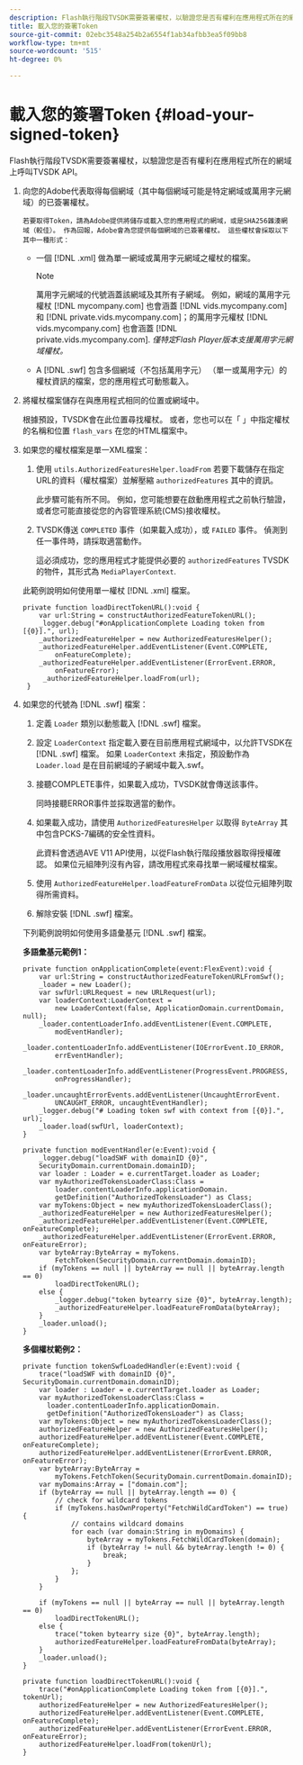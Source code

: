 ```yaml
---
description: Flash執行階段TVSDK需要簽署權杖，以驗證您是否有權利在應用程式所在的網域上呼叫TVSDK API。
title: 載入您的簽署Token
source-git-commit: 02ebc3548a254b2a6554f1ab34afbb3ea5f09bb8
workflow-type: tm+mt
source-wordcount: '515'
ht-degree: 0%

---
```


# 載入您的簽署Token {#load-your-signed-token}

Flash執行階段TVSDK需要簽署權杖，以驗證您是否有權利在應用程式所在的網域上呼叫TVSDK API。

1. 向您的Adobe代表取得每個網域（其中每個網域可能是特定網域或萬用字元網域）的已簽署權杖。

       若要取得Token，請為Adobe提供將儲存或載入您的應用程式的網域，或是SHA256雜湊網域（較佳）。 作為回報，Adobe會為您提供每個網域的已簽署權杖。 這些權杖會採取以下其中一種形式：
   
   * 一個 [!DNL .xml] 做為單一網域或萬用字元網域之權杖的檔案。

     >[!NOTE]
     >
     >萬用字元網域的代號涵蓋該網域及其所有子網域。 例如，網域的萬用字元權杖 [!DNL mycompany.com] 也會涵蓋 [!DNL vids.mycompany.com] 和 [!DNL private.vids.mycompany.com]；的萬用字元權杖 [!DNL vids.mycompany.com] 也會涵蓋 [!DNL private.vids.mycompany.com]. *僅特定Flash Player版本支援萬用字元網域權杖。*

   * A [!DNL .swf] 包含多個網域（不包括萬用字元） （單一或萬用字元）的權杖資訊的檔案，您的應用程式可動態載入。

1. 將權杖檔案儲存在與應用程式相同的位置或網域中。

   根據預設，TVSDK會在此位置尋找權杖。 或者，您也可以在「 」中指定權杖的名稱和位置 `flash_vars` 在您的HTML檔案中。
1. 如果您的權杖檔案是單一XML檔案：
   1. 使用 `utils.AuthorizedFeaturesHelper.loadFrom` 若要下載儲存在指定URL的資料（權杖檔案）並解壓縮 `authorizedFeatures` 其中的資訊。

      此步驟可能有所不同。 例如，您可能想要在啟動應用程式之前執行驗證，或者您可能直接從您的內容管理系統(CMS)接收權杖。

   1. TVSDK傳送 `COMPLETED` 事件（如果載入成功），或 `FAILED` 事件。 偵測到任一事件時，請採取適當動作。

      這必須成功，您的應用程式才能提供必要的 `authorizedFeatures` TVSDK的物件，其形式為 `MediaPlayerContext`.

   此範例說明如何使用單一權杖 [!DNL .xml] 檔案。

   ```
   private function loadDirectTokenURL():void { 
       var url:String = constructAuthorizedFeatureTokenURL(); 
       _logger.debug("#onApplicationComplete Loading token from [{0}].", url); 
       _authorizedFeatureHelper = new AuthorizedFeaturesHelper(); 
       _authorizedFeatureHelper.addEventListener(Event.COMPLETE,  
           onFeatureComplete); 
       _authorizedFeatureHelper.addEventListener(ErrorEvent.ERROR,  
           onFeatureError); 
        _authorizedFeatureHelper.loadFrom(url); 
    }
   ```

1. 如果您的代號為 [!DNL .swf] 檔案：
   1. 定義 `Loader` 類別以動態載入 [!DNL .swf] 檔案。
   1. 設定 `LoaderContext` 指定載入要在目前應用程式網域中，以允許TVSDK在 [!DNL .swf] 檔案。 如果 `LoaderContext` 未指定，預設動作為 `Loader.load` 是在目前網域的子網域中載入.swf。
   1. 接聽COMPLETE事件，如果載入成功，TVSDK就會傳送該事件。

      同時接聽ERROR事件並採取適當的動作。
   1. 如果載入成功，請使用 `AuthorizedFeaturesHelper` 以取得 `ByteArray` 其中包含PCKS-7編碼的安全性資料。

      此資料會透過AVE V11 API使用，以從Flash執行階段播放器取得授權確認。 如果位元組陣列沒有內容，請改用程式來尋找單一網域權杖檔案。
   1. 使用 `AuthorizedFeatureHelper.loadFeatureFromData` 以從位元組陣列取得所需資料。
   1. 解除安裝 [!DNL .swf] 檔案。

   下列範例說明如何使用多語彙基元 [!DNL .swf] 檔案。

   **多語彙基元範例1：**

   ```
   private function onApplicationComplete(event:FlexEvent):void { 
       var url:String = constructAuthorizedFeatureTokenURLFromSwf();   
       _loader = new Loader(); 
       var swfUrl:URLRequest = new URLRequest(url); 
       var loaderContext:LoaderContext =  
           new LoaderContext(false, ApplicationDomain.currentDomain, null); 
       _loader.contentLoaderInfo.addEventListener(Event.COMPLETE,  
           modEventHandler); 
       _loader.contentLoaderInfo.addEventListener(IOErrorEvent.IO_ERROR,  
           errEventHandler); 
       _loader.contentLoaderInfo.addEventListener(ProgressEvent.PROGRESS,  
           onProgressHandler); 
       _loader.uncaughtErrorEvents.addEventListener(UncaughtErrorEvent. 
           UNCAUGHT_ERROR, uncaughtEventHandler); 
       _logger.debug("# Loading token swf with context from [{0}].", url); 
       _loader.load(swfUrl, loaderContext); 
   } 
   
   private function modEventHandler(e:Event):void { 
       _logger.debug("loadSWF with domainID {0}",  
       SecurityDomain.currentDomain.domainID); 
       var loader : Loader = e.currentTarget.loader as Loader; 
       var myAuthorizedTokensLoaderClass:Class =  
           loader.contentLoaderInfo.applicationDomain. 
           getDefinition("AuthorizedTokensLoader") as Class; 
       var myTokens:Object = new myAuthorizedTokensLoaderClass(); 
       _authorizedFeatureHelper = new AuthorizedFeaturesHelper(); 
       _authorizedFeatureHelper.addEventListener(Event.COMPLETE, onFeatureComplete); 
       _authorizedFeatureHelper.addEventListener(ErrorEvent.ERROR, onFeatureError); 
       var byteArray:ByteArray = myTokens. 
           FetchToken(SecurityDomain.currentDomain.domainID); 
       if (myTokens == null || byteArray == null || byteArray.length == 0) 
           loadDirectTokenURL(); 
       else { 
           _logger.debug("token bytearry size {0}", byteArray.length); 
           _authorizedFeatureHelper.loadFeatureFromData(byteArray); 
       } 
       _loader.unload(); 
   } 
   ```

   **多個權杖範例2：**

   ```
   private function tokenSwfLoadedHandler(e:Event):void { 
       trace("loadSWF with domainID {0}", SecurityDomain.currentDomain.domainID); 
       var loader : Loader = e.currentTarget.loader as Loader; 
       var myAuthorizedTokensLoaderClass:Class =  
         loader.contentLoaderInfo.applicationDomain. 
         getDefinition("AuthorizedTokensLoader") as Class; 
       var myTokens:Object = new myAuthorizedTokensLoaderClass(); 
       authorizedFeatureHelper = new AuthorizedFeaturesHelper(); 
       authorizedFeatureHelper.addEventListener(Event.COMPLETE, onFeatureComplete); 
       authorizedFeatureHelper.addEventListener(ErrorEvent.ERROR, onFeatureError); 
       var byteArray:ByteArray =  
           myTokens.FetchToken(SecurityDomain.currentDomain.domainID); 
       var myDomains:Array = ["domain.com"]; 
       if (byteArray == null || byteArray.length == 0) { 
           // check for wildcard tokens 
           if (myTokens.hasOwnProperty("FetchWildCardToken") == true) { 
               // contains wildcard domains 
               for each (var domain:String in myDomains) { 
                   byteArray = myTokens.FetchWildCardToken(domain); 
                   if (byteArray != null && byteArray.length != 0) { 
                       break; 
                   } 
               }; 
           } 
       } 
   
       if (myTokens == null || byteArray == null || byteArray.length == 0) 
           loadDirectTokenURL(); 
       else { 
           trace("token bytearry size {0}", byteArray.length); 
           authorizedFeatureHelper.loadFeatureFromData(byteArray); 
       } 
       _loader.unload(); 
   } 
   
   private function loadDirectTokenURL():void { 
       trace("#onApplicationComplete Loading token from [{0}].", tokenUrl); 
       authorizedFeatureHelper = new AuthorizedFeaturesHelper(); 
       authorizedFeatureHelper.addEventListener(Event.COMPLETE, onFeatureComplete); 
       authorizedFeatureHelper.addEventListener(ErrorEvent.ERROR, onFeatureError); 
       authorizedFeatureHelper.loadFrom(tokenUrl); 
   }
   ```
